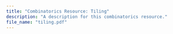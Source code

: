 ```yaml
---
title: "Combinatorics Resource: Tiling"
description: "A description for this combinatorics resource."
file_name: "tiling.pdf"
---
```

